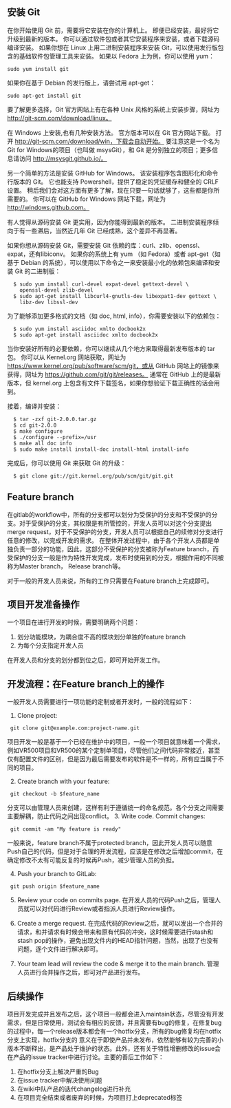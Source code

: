 ## 安装 Git

在你开始使用 Git 前，需要将它安装在你的计算机上。 即便已经安装，最好将它升级到最新的版本。 你可以通过软件包或者其它安装程序来安装，或者下载源码编译安装。
如果你想在 Linux 上用二进制安装程序来安装 Git，可以使用发行版包含的基础软件包管理工具来安装。 如果以 Fedora 上为例，你可以使用 yum：
```shell
sudo yum install git
```
如果你在基于 Debian 的发行版上，请尝试用 apt-get：
```shell
sudo apt-get install git
```
要了解更多选择，Git 官方网站上有在各种 Unix 风格的系统上安装步骤，网址为 http://git-scm.com/download/linux。

在 Windows 上安装,也有几种安装方法。 官方版本可以在 Git 官方网站下载。 打开 http://git-scm.com/download/win，下载会自动开始。 要注意这是一个名为 Git for Windows的项目（也叫做 msysGit），和 Git 是分别独立的项目；更多信息请访问 http://msysgit.github.io/。

另一个简单的方法是安装 GitHub for Windows。 该安装程序包含图形化和命令行版本的 Git。 它也能支持 Powershell，提供了稳定的凭证缓存和健全的 CRLF 设置。 稍后我们会对这方面有更多了解，现在只要一句话就够了，这些都是你所需要的。 你可以在 GitHub for Windows 网站下载，网址为 http://windows.github.com。

有人觉得从源码安装 Git 更实用，因为你能得到最新的版本。 二进制安装程序倾向于有一些滞后，当然近几年 Git 已经成熟，这个差异不再显著。

如果你想从源码安装 Git，需要安装 Git 依赖的库：curl、zlib、openssl、expat，还有libiconv。 如果你的系统上有 yum （如 Fedora）或者 apt-get（如基于 Debian 的系统），可以使用以下命令之一来安装最小化的依赖包来编译和安装 Git 的二进制版：
```shell
  $ sudo yum install curl-devel expat-devel gettext-devel \
    openssl-devel zlib-devel
  $ sudo apt-get install libcurl4-gnutls-dev libexpat1-dev gettext \
    libz-dev libssl-dev
```
为了能够添加更多格式的文档（如 doc, html, info），你需要安装以下的依赖包：
```shell
  $ sudo yum install asciidoc xmlto docbook2x
  $ sudo apt-get install asciidoc xmlto docbook2x
```
当你安装好所有的必要依赖，你可以继续从几个地方来取得最新发布版本的 tar 包。 你可以从 Kernel.org 网站获取，网址为 https://www.kernel.org/pub/software/scm/git，或从 GitHub 网站上的镜像来获得，网址为 https://github.com/git/git/releases。 通常在 GitHub 上的是最新版本，但 kernel.org 上包含有文件下载签名，如果你想验证下载正确性的话会用到。

接着，编译并安装：
```shell
  $ tar -zxf git-2.0.0.tar.gz
  $ cd git-2.0.0
  $ make configure
  $ ./configure --prefix=/usr
  $ make all doc info
  $ sudo make install install-doc install-html install-info

```
完成后，你可以使用 Git 来获取 Git 的升级：
```shell
  $ git clone git://git.kernel.org/pub/scm/git/git.git
```
## Feature branch

在gitlab的workflow中，所有的分支都可以划分为受保护的分支和不受保护的分支。对于受保护的分支，其权限是有所管控的，开发人员可以对这个分支提出merge request，对于不受保护的分支，开发人员可以根据自己的续修对分支进行任意的修改，以完成开发的需求。
在整体开发过程中，由于各个开发人员都是单独负责一部分的功能，因此，这部分不受保护的分支被称为Feature branch，而受保护的分支一般是作为特性开发完成，发布时使用到的分支，根据作用的不同被称为Master branch， Release branch等。

对于一般的开发人员来说，所有的工作只需要在Feature branch上完成即可。

## 项目开发准备操作

一个项目在进行开发的时候，需要明确两个问题：
1. 划分功能模块，为耦合度不高的模块划分单独的feature branch 
2. 为每个分支指定开发人员

在开发人员和分支的划分都到位之后，即可开始开发工作。

## 开发流程：在Feature branch上的操作

一般开发人员需要进行一项功能的定制或者开发时，一般的流程如下：
1. Clone project:
```shell
 git clone git@example.com:project-name.git
```
项目开发一般是基于一个已经在维护中的项目，一般一个项目就意味着一个需求，例如VR500项目和VR500的某个定制单项目，尽管他们之间代码非常接近，甚至仅有配置文件的区别，但是因为最后需要发布的软件是不一样的，所有应当属于不同的项目。

2. Create branch with your feature:
```shell
 git checkout -b $feature_name
```
分支可以由管理人员来创建，这样有利于遵循统一的命名规范。各个分支之间需要主要解耦，防止代码之间出现conflict。
3. Write code. Commit changes:

```shell
 git commit -am "My feature is ready"
```
一般来说，feature branch不属于protected branch，因此开发人员可以随意Push自己的代码，但是对于合理的开发流程，应该是在修改之后增加commit，在确定修改不太有可能反复的时候再Push，减少管理人员的负担。


4. Push your branch to GitLab:
```shell
 git push origin $feature_name
```

5. Review your code on commits page.
在开发人员的代码Push之后，管理人员就可以对代码进行Review或者指派人员进行Review操作。

6. Create a merge request.
在完成代码的Review之后，就可以发出一个合并的请求，和并请求有时候会带来和原有代码的冲突，这时候需要进行stash和stash pop的操作，避免出现文件内的HEAD指针问题，当然，出现了也没有问题，逐个文件进行解决即可。

7. Your team lead will review the code & merge it to the main branch.
管理人员进行合并操作之后，即可对产品进行发布。

## 后续操作

项目开发完成并且发布之后，这个项目一般都会进入maintain状态，尽管没有开发需求，但是日常使用，测试会有相应的反馈，并且需要有bug的修复，在修复bug的过程中，每一个release版本都会有一个hotfix分支，所有的bug修复均在hotfix分支上实现，hotfix分支的
意义在于即使产品并未发布，依然能够有较为完善的小版本不断释出，是产品处于维护的状态。此外，还有关于特性增删修改的issue会在产品的issue tracker中进行讨论。主要的善后工作如下：

1. 在hotfix分支上解决严重的Bug
2. 在issue tracker中解决使用问题
3. 在wiki中队产品的迭代changelog进行补充
4. 在项目完全结束或者废弃的时候，为项目打上deprecated标签
